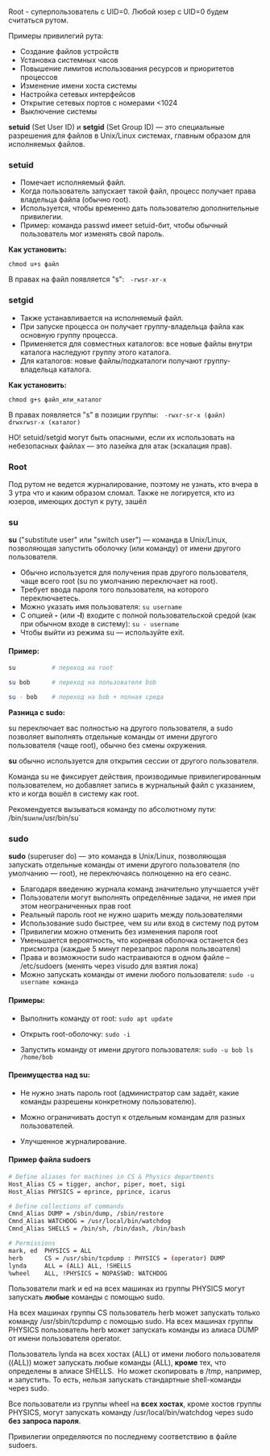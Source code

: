 Root - суперпользователь с UID=0. Любой юзер с UID=0 будем считаться рутом.

Примеры привилегий рута:
- Создание файлов устройств
- Установка системных часов
- Повышение лимитов использования ресурсов и приоритетов процессов
- Изменение имени хоста системы
- Настройка сетевых интерфейсов
- Открытие сетевых портов с номерами <1024
- Выключение системы


**setuid** (Set User ID) и **setgid** (Set Group ID) — это специальные разрешения для файлов в Unix/Linux системах, главным образом для исполняемых файлов.

### setuid

- Помечает исполняемый файл.
- Когда пользователь запускает такой файл, процесс получает права владельца файла (обычно root).
- Используется, чтобы временно дать пользователю дополнительные привилегии.
- Пример: команда passwd имеет setuid-бит, чтобы обычный пользователь мог изменять свой пароль.

**Как установить:**
```shell
chmod u+s файл
```
В правах на файл появляется "s":  
`-rwsr-xr-x`

### setgid

- Также устанавливается на исполняемый файл.
- При запуске процесса он получает группу-владельца файла как основную группу процесса.
- Применяется для совместных каталогов: все новые файлы внутри каталога наследуют группу этого каталога.
- Для каталогов: новые файлы/подкаталоги получают группу-владельца каталога.

**Как установить:**

```shell
chmod g+s файл_или_каталог
```

В правах появляется "s" в позиции группы:  
`-rwxr-sr-x (файл)  `
`drwxrwsr-x (каталог)`

НО! setuid/setgid могут быть опасными, если их использовать на небезопасных файлах — это лазейка для атак (эскалация прав).

### Root

Под рутом не ведется журналирование, поэтому не узнать, кто вчера в 3 утра что и каким образом сломал. Также не логируется, кто из юзеров, имеющих доступ к руту, зашёл

### su

**su** ("substitute user" или "switch user") — команда в Unix/Linux, позволяющая запустить оболочку (или команду) от имени другого пользователя.

- Обычно используется для получения прав другого пользователя, чаще всего root (su по умолчанию переключает на root).
- Требует ввода пароля того пользователя, на которого переключаетесь.
- Можно указать имя пользователя:
`su username`
- С опцией **-** (или **-l**) входите с полной пользовательской средой (как при обычном входе в систему):
`su - username`
- Чтобы выйти из режима su — используйте exit.
#### Пример:

``` sh
su          # переход на root

su bob      # переход на пользователя bob

su - bob    # переход на bob + полная среда
```

**Разница с sudo:**  

su переключает вас полностью на другого пользователя, а sudo позволяет выполнять отдельные команды от имени другого пользователя (чаще root), обычно без смены окружения.

**su** обычно используется для открытия сессии от другого пользователя.

Команда su не фиксирует действия, производимые привилегированным пользователем, но добавляет запись в журнальный файл с указанием, кто и когда вошёл в систему как root.

Рекомендуется вызываться команду по абсолютному пути:
`
`/bin/su` или `/usr/bin/su`

### sudo

**sudo** (superuser do) — это команда в Unix/Linux, позволяющая запускать отдельные команды от имени другого пользователя (по умолчанию — root), не переключаясь полноценно на его сеанс.

- Благодаря введению журнала команд значительно улучшается учёт
- Пользователи могут выполнять определённые задачи, не имея при этом неограниченных прав root
- Реальный пароль root не нужно шарить между пользователями
- Использование sudo быстрее, чем su или вход в систему под рутом
- Привилегии можно отменить без изменения пароля root
- Уменьшается вероятность, что корневая оболочка останется без присмотра (каждые 5 минут перезапрос пароля пользвоателя)
- Права и возможности sudo настраиваются в одном файле – /etc/sudoers (менять через visudo для взятия лока)
- Можно запускать команды от имени любого пользователя:
`sudo -u username команда`

#### Примеры:

- Выполнить команду от root:
`sudo apt update`

- Открыть root-оболочку:
`sudo -i`

- Запустить команду от имени другого пользователя:
`sudo -u bob ls /home/bob`

#### Преимущества над su:

- Не нужно знать пароль root (администратор сам задаёт, какие команды разрешены конкретному пользователю).

- Можно ограничивать доступ к отдельным командам для разных пользователей.

- Улучшенное журналирование.

#### Пример файла sudoers

```sh
# Define aliases for machines in CS & Physics departments
Host_Alias CS = tigger, anchor, piper, moet, sigi
Host_Alias PHYSICS = eprince, pprince, icarus

# Define collections of commands
Cmnd_Alias DUMP = /sbin/dump, /sbin/restore
Cmnd_Alias WATCHDOG = /usr/local/bin/watchdog
Cmnd_Alias SHELLS = /bin/sh, /bin/dash, /bin/bash

# Permissions
mark, ed  PHYSICS = ALL
herb      CS = /usr/sbin/tcpdump : PHYSICS = (operator) DUMP
lynda     ALL = (ALL) ALL, !SHELLS
%wheel    ALL, !PHYSICS = NOPASSWD: WATCHDOG
```

Пользователи mark и ed на всех машинах из группы PHYSICS могут запускать **любые** команды с помощью sudo.

На всех машинах группы CS пользователь herb может запускать только команду /usr/sbin/tcpdump с помощью sudo.
На всех машинах группы PHYSICS пользователь herb может запускать команды из алиаса DUMP от имени пользователя operator.

Пользователь lynda на всех хостах (ALL) от имени любого пользователя ((ALL)) может запускать любые команды (ALL), **кроме** тех, что определены в алиасе SHELLS.  Но может скопировать в /tmp, например, и запустить.
То есть, нельзя запускать стандартные shell-команды через sudo.

Все пользователи из группы wheel на **всех хостах**, кроме хостов группы PHYSICS, могут запускать команду /usr/local/bin/watchdog через sudo **без запроса пароля**.

Привилегии определяются по последнему соответствию в файле sudoers.